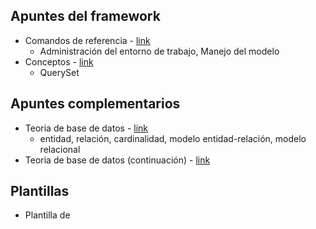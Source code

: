 ## Apuntes del framework

- Comandos de referencia - [link](https://github.com/diegoaaron/repositorio/blob/main/django/apuntes/django_resume_00.md#comandos-de-referencia)
  - Administración del entorno de trabajo, Manejo del modelo
- Conceptos  - [link](https://github.com/diegoaaron/repositorio/blob/main/django/apuntes/django_resume_02.md)
  - QuerySet

## Apuntes complementarios

- Teoria de base de datos - [link](https://github.com/diegoaaron/repositorio/blob/main/django/apuntes/django_resume_01.md#teoria-de-base-de-datos)
  - entidad, relación, cardinalidad, modelo entidad-relación, modelo relacional
- Teoria de base de datos (continuación) - [link](#)


## Plantillas

- Plantilla de 